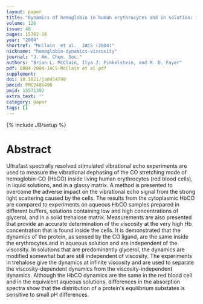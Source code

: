 ```yaml
---
layout: paper
title: "Dynamics of hemoglobin in human erythrocytes and in solution: influence of viscosity studied by ultrafast vibrational echo experiments."
volume: 126
issue: 48
pages: 15702-10
year: "2004"
shortref: "McClain _et al._ JACS (2004)"
nickname: "hemoglobin-dynamics-viscosity"
journal: "J. Am. Chem. Soc."
authors: "Brian L. McClain, Ilya J. Finkelstein, and M. D. Fayer"
pdf: 0004-2004-JACS-McClain et al.pdf
supplement:
doi: 10.1021/ja0454790
pmcid: PMC2486496
pmid: 15571392
extra_text: ''
category: paper
tags: []
---
```

{% include JB/setup %}

# Abstract

Ultrafast spectrally resolved stimulated vibrational echo experiments are used to measure the vibrational dephasing of the CO stretching mode of hemoglobin-CO (HbCO) inside living human erythrocytes (red blood cells), in liquid solutions, and in a glassy matrix. A method is presented to overcome the adverse impact on the vibrational echo signal from the strong light scattering caused by the cells. The results from the cytoplasmic HbCO are compared to experiments on aqueous HbCO samples prepared in different buffers, solutions containing low and high concentrations of glycerol, and in a solid trehalose matrix. Measurements are also presented that provide an accurate determination of the viscosity at the very high Hb concentration that is found inside the cells. It is demonstrated that the dynamics of the protein, as sensed by the CO ligand, are the same inside the erythrocytes and in aqueous solution and are independent of the viscosity. In solutions that are predominantly glycerol, the dynamics are modified somewhat but are still independent of viscosity. The experiments in trehalose give the dynamics at infinite viscosity and are used to separate the viscosity-dependent dynamics from the viscosity-independent dynamics. Although the HbCO dynamics are the same in the red blood cell and in the equivalent aqueous solutions, differences in the absorption spectra show that the distribution of a protein's equilibrium substates is sensitive to small pH differences.
